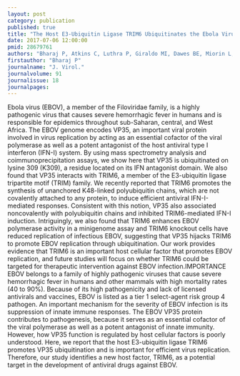 ```yaml
---
layout: post
category: publication
published: true
title: "The Host E3-Ubiquitin Ligase TRIM6 Ubiquitinates the Ebola Virus VP35 Protein and Promotes Virus Replication."
date: 2017-07-06 12:00:00
pmid: 28679761
authors: "Bharaj P, Atkins C, Luthra P, Giraldo MI, Dawes BE, Miorin L, Johnson JR, Krogan NJ, Basler CF, Freiberg AN, Rajsbaum R"
firstauthor: "Bharaj P"
journalname: "J. Virol."
journalvolume: 91
journalissue: 18
journalpages: 
---
```


Ebola virus (EBOV), a member of the Filoviridae family, is a highly pathogenic virus that causes severe hemorrhagic fever in humans and is responsible for epidemics throughout sub-Saharan, central, and West Africa. The EBOV genome encodes VP35, an important viral protein involved in virus replication by acting as an essential cofactor of the viral polymerase as well as a potent antagonist of the host antiviral type I interferon (IFN-I) system. By using mass spectrometry analysis and coimmunoprecipitation assays, we show here that VP35 is ubiquitinated on lysine 309 (K309), a residue located on its IFN antagonist domain. We also found that VP35 interacts with TRIM6, a member of the E3-ubiquitin ligase tripartite motif (TRIM) family. We recently reported that TRIM6 promotes the synthesis of unanchored K48-linked polyubiquitin chains, which are not covalently attached to any protein, to induce efficient antiviral IFN-I-mediated responses. Consistent with this notion, VP35 also associated noncovalently with polyubiquitin chains and inhibited TRIM6-mediated IFN-I induction. Intriguingly, we also found that TRIM6 enhances EBOV polymerase activity in a minigenome assay and TRIM6 knockout cells have reduced replication of infectious EBOV, suggesting that VP35 hijacks TRIM6 to promote EBOV replication through ubiquitination. Our work provides evidence that TRIM6 is an important host cellular factor that promotes EBOV replication, and future studies will focus on whether TRIM6 could be targeted for therapeutic intervention against EBOV infection.IMPORTANCE EBOV belongs to a family of highly pathogenic viruses that cause severe hemorrhagic fever in humans and other mammals with high mortality rates (40 to 90%). Because of its high pathogenicity and lack of licensed antivirals and vaccines, EBOV is listed as a tier 1 select-agent risk group 4 pathogen. An important mechanism for the severity of EBOV infection is its suppression of innate immune responses. The EBOV VP35 protein contributes to pathogenesis, because it serves as an essential cofactor of the viral polymerase as well as a potent antagonist of innate immunity. However, how VP35 function is regulated by host cellular factors is poorly understood. Here, we report that the host E3-ubiquitin ligase TRIM6 promotes VP35 ubiquitination and is important for efficient virus replication. Therefore, our study identifies a new host factor, TRIM6, as a potential target in the development of antiviral drugs against EBOV.

